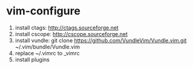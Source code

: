 # vim-configure

1. install ctags:  http://ctags.sourceforge.net
2. install cscope: http://cscope.sourceforge.net
3. install vundle: git clone https://github.com/VundleVim/Vundle.vim.git ~/.vim/bundle/Vundle.vim
4. replace ~/.vimrc to _vimrc
5. install plugins


